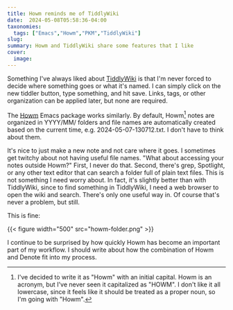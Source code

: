 ```yaml
---
title: Howm reminds me of TiddlyWiki
date:  2024-05-08T05:58:36-04:00
taxonomies:
  tags: ["Emacs","Howm","PKM","TiddlyWiki"]
slug: 
summary: Howm and TiddlyWiki share some features that I like
cover:
  image: 
---
```


Something I've always liked about [TiddlyWiki](https://tiddlywiki.com) is that I'm never forced to decide where something goes or what it's named. I can simply click on the new tiddler button, type something, and hit save. Links, tags, or other organization can be applied later, but none are required.

The [Howm](https://kaorahi.github.io/howm/) Emacs package works similarly. By default, Howm[^case] notes are organized in YYYY/MM/ folders and file names are automatically created based on the current time, e.g. 2024-05-07-130712.txt. I don't have to think about them. 

It's nice to just make a new note and not care where it goes. I sometimes get twitchy about not having useful file names. "What about accessing your notes outside Howm?" First, I never do that. Second, there's grep, Spotlight, or any other text editor that can search a folder full of plain text files. This is not something I need worry about. In fact, it's slightly better than with TiddlyWiki, since to find something in TiddlyWiki, I need a web browser to open the wiki and search. There's only one useful way in. Of course that's never a problem, but still.

This is fine:

{{< figure width="500" src="howm-folder.png" >}}


I continue to be surprised by how quickly Howm has become an important part of my workflow. I should write about how the combination of Howm and Denote fit into my process.


[^case]: I've decided to write it as "Howm" with an initial capital. Howm is an acronym, but I've never seen it capitalized as "HOWM". I don't like it all lowercase, since it feels like it should be treated as a proper noun, so I'm going with "Howm".

